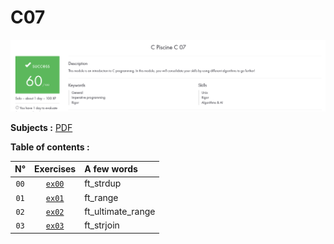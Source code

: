 # C07

![My progress C07, 60/100, SUCCESS](score_screen.png)

**Subjects :** [PDF](./en.subject.pdf)

**Table of contents :**

| **N°** | **Exercises** | **A few words** |
| :---: | :---: | :--- |
| `00` | [`ex00`](./ex00/) | ft_strdup |
| `01` | [`ex01`](./ex01/) | ft_range |
| `02` | [`ex02`](./ex02/) | ft_ultimate_range |
| `03` | [`ex03`](./ex03/) | ft_strjoin |


